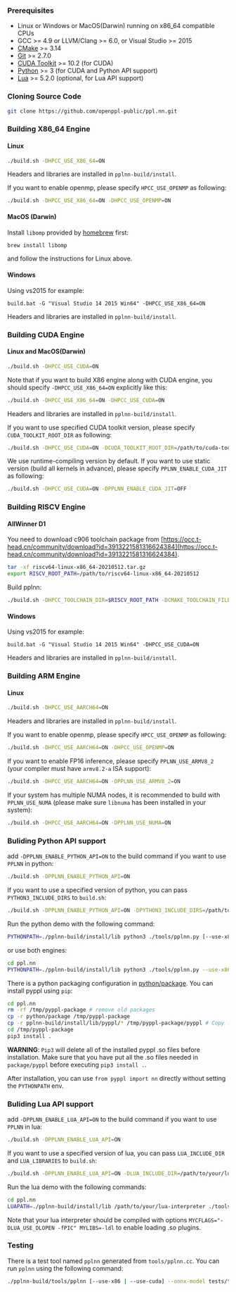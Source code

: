 ### Prerequisites

* Linux or Windows or MacOS(Darwin) running on x86_64 compatible CPUs
* GCC >= 4.9 or LLVM/Clang >= 6.0, or Visual Studio >= 2015
* [CMake](https://cmake.org/download/) >= 3.14
* [Git](https://git-scm.com/downloads) >= 2.7.0
* [CUDA Toolkit](https://developer.nvidia.com/cuda-toolkit-archive) >= 10.2 (for CUDA)
* [Python](https://www.python.org/downloads/) >= 3 (for CUDA and Python API support)
* [Lua](https://www.lua.org/download.html) >= 5.2.0 (optional, for Lua API support)

### Cloning Source Code

```bash
git clone https://github.com/openppl-public/ppl.nn.git
```

### Building X86_64 Engine

#### Linux

```bash
./build.sh -DHPCC_USE_X86_64=ON
```

Headers and libraries are installed in `pplnn-build/install`.

If you want to enable openmp, please specify `HPCC_USE_OPENMP` as following:

```bash
./build.sh -DHPCC_USE_X86_64=ON -DHPCC_USE_OPENMP=ON
```

#### MacOS (Darwin)

Install `libomp` provided by [homebrew](https://brew.sh/) first:

```bash
brew install libomp
```

and follow the instructions for Linux above.

#### Windows

Using vs2015 for example:

```
build.bat -G "Visual Studio 14 2015 Win64" -DHPCC_USE_X86_64=ON
```

Headers and libraries are installed in `pplnn-build/install`.

### Building CUDA Engine

#### Linux and MacOS(Darwin)

```bash
./build.sh -DHPCC_USE_CUDA=ON
```

Note that if you want to build X86 engine along with CUDA engine, you should specify `-DHPCC_USE_X86_64=ON` explicitly like this:

```bash
./build.sh -DHPCC_USE_X86_64=ON -DHPCC_USE_CUDA=ON
```

Headers and libraries are installed in `pplnn-build/install`.

If you want to use specified CUDA toolkit version, please specify `CUDA_TOOLKIT_ROOT_DIR` as following:

```bash
./build.sh -DHPCC_USE_CUDA=ON -DCUDA_TOOLKIT_ROOT_DIR=/path/to/cuda-toolkit-root-dir
```

We use runtime-compiling version by default. If you want to use static version (build all kernels in advance), please specify `PPLNN_ENABLE_CUDA_JIT` as following:

```bash
./build.sh -DHPCC_USE_CUDA=ON -DPPLNN_ENABLE_CUDA_JIT=OFF
```
### Building RISCV Engine

#### AllWinner D1

You need to download c906 toolchain package from [https://occ.t-head.cn/community/download?id=3913221581316624384](https://occ.t-head.cn/community/download?id=3913221581316624384).
``` bash
tar -xf riscv64-linux-x86_64-20210512.tar.gz
export RISCV_ROOT_PATH=/path/to/riscv64-linux-x86_64-20210512
```

Build pplnn:
```bash
./build.sh -DHPCC_TOOLCHAIN_DIR=$RISCV_ROOT_PATH -DCMAKE_TOOLCHAIN_FILE=cmake/toolchains/riscv64-linux-gnu.cmake -DHPCC_USE_RISCV=ON -DPPLNN_ENABLE_KERNEL_PROFILING=ON -DPPLNN_ENABLE_PYTHON_API=OFF -DPPLNN_ENABLE_LUA_API=OFF -DCMAKE_INSTALL_PREFIX=pplnn-build/install
```

#### Windows

Using vs2015 for example:

```
build.bat -G "Visual Studio 14 2015 Win64" -DHPCC_USE_CUDA=ON
```

Headers and libraries are installed in `pplnn-build/install`.

### Building ARM Engine

#### Linux

```bash
./build.sh -DHPCC_USE_AARCH64=ON
```

Headers and libraries are installed in `pplnn-build/install`.

If you want to enable openmp, please specify `HPCC_USE_OPENMP` as following:

```bash
./build.sh -DHPCC_USE_AARCH64=ON -DHPCC_USE_OPENMP=ON
```

If you want to enable FP16 inference, please specify `PPLNN_USE_ARMV8_2` (your compiler must have `armv8.2-a` ISA support):

```bash
./build.sh -DHPCC_USE_AARCH64=ON -DPPLNN_USE_ARMV8_2=ON
```

If your system has multiple NUMA nodes, it is recommended to build with `PPLNN_USE_NUMA` (please make sure `libnuma` has been installed in your system):

```bash
./build.sh -DHPCC_USE_AARCH64=ON -DPPLNN_USE_NUMA=ON
```

### Buliding Python API support

add `-DPPLNN_ENABLE_PYTHON_API=ON` to the build command if you want to use `PPLNN` in python:

```bash
./build.sh -DPPLNN_ENABLE_PYTHON_API=ON
```

If you want to use a specified version of python, you can pass `PYTHON3_INCLUDE_DIRS` to `build.sh`:

```bash
./build.sh -DPPLNN_ENABLE_PYTHON_API=ON -DPYTHON3_INCLUDE_DIRS=/path/to/your/python/include/dir [other options]
```

Run the python demo with the following command:

```bash
PYTHONPATH=./pplnn-build/install/lib python3 ./tools/pplnn.py [--use-x86 | --use-cuda] --onnx-model tests/testdata/conv.onnx
```

or use both engines:

```bash
cd ppl.nn
PYTHONPATH=./pplnn-build/install/lib python3 ./tools/pplnn.py --use-x86 --use-cuda --onnx-model tests/testdata/conv.onnx
```

There is a python packaging configuration in [python/package](../../python/package). You can install pyppl using `pip`:

```bash
cd ppl.nn
rm -rf /tmp/pyppl-package # remove old packages
cp -r python/package /tmp/pyppl-package
cp -r pplnn-build/install/lib/pyppl/* /tmp/pyppl-package/pyppl # Copy .so files. See WARNING below.
cd /tmp/pyppl-package
pip3 install .
```

**WARNING**: `Pip3` will delete all of the installed pyppl .so files before installation. Make sure that you have put all the .so files needed in `package/pyppl` before executing `pip3 install .`.

After installation, you can use `from pyppl import nn` directly without setting the `PYTHONPATH` env.

### Buliding Lua API support

add `-DPPLNN_ENABLE_LUA_API=ON` to the build command if you want to use `PPLNN` in lua:

```bash
./build.sh -DPPLNN_ENABLE_LUA_API=ON
```

If you want to use a specified version of lua, you can pass `LUA_INCLUDE_DIR` and `LUA_LIBRARIES` to `build.sh`:

```bash
./build.sh -DPPLNN_ENABLE_LUA_API=ON -DLUA_INCLUDE_DIR=/path/to/your/lua/include/dir -DLUA_LIBRARIES=/path/to/your/lua/lib [other options]
```

Run the lua demo with the following commands:

```bash
cd ppl.nn
LUAPATH=./pplnn-build/install/lib /path/to/your/lua-interpreter ./tools/pplnn.lua
```

Note that your lua interpreter should be compiled with options `MYCFLAGS="-DLUA_USE_DLOPEN -fPIC" MYLIBS=-ldl` to enable loading .so plugins.

### Testing

There is a test tool named `pplnn` generated from `tools/pplnn.cc`. You can run `pplnn` using the following command:

```bash
./pplnn-build/tools/pplnn [--use-x86 | --use-cuda] --onnx-model tests/testdata/conv.onnx
```

